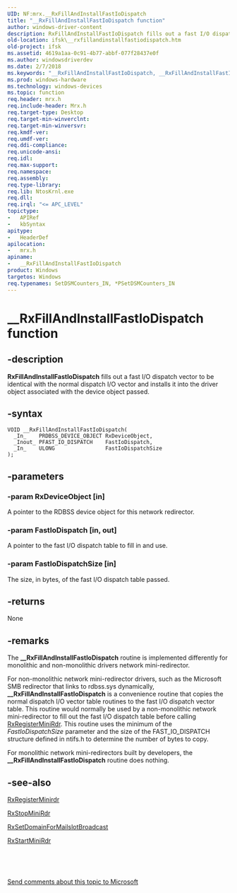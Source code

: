 ```yaml
---
UID: NF:mrx.__RxFillAndInstallFastIoDispatch
title: "__RxFillAndInstallFastIoDispatch function"
author: windows-driver-content
description: RxFillAndInstallFastIoDispatch fills out a fast I/O dispatch vector to be identical with the normal dispatch I/O vector and installs it into the driver object associated with the device object passed.
old-location: ifsk\__rxfillandinstallfastiodispatch.htm
old-project: ifsk
ms.assetid: 4619a1aa-0c91-4b77-abbf-077f28437e0f
ms.author: windowsdriverdev
ms.date: 2/7/2018
ms.keywords: "__RxFillAndInstallFastIoDispatch, __RxFillAndInstallFastIoDispatch function [Installable File System Drivers], rxref_5898351a-a474-44bb-8ba0-3d2edf81d073.xml, mrx/__RxFillAndInstallFastIoDispatch, ifsk.__rxfillandinstallfastiodispatch"
ms.prod: windows-hardware
ms.technology: windows-devices
ms.topic: function
req.header: mrx.h
req.include-header: Mrx.h
req.target-type: Desktop
req.target-min-winverclnt: 
req.target-min-winversvr: 
req.kmdf-ver: 
req.umdf-ver: 
req.ddi-compliance: 
req.unicode-ansi: 
req.idl: 
req.max-support: 
req.namespace: 
req.assembly: 
req.type-library: 
req.lib: NtosKrnl.exe
req.dll: 
req.irql: "<= APC_LEVEL"
topictype:
-	APIRef
-	kbSyntax
apitype:
-	HeaderDef
apilocation:
-	mrx.h
apiname:
-	__RxFillAndInstallFastIoDispatch
product: Windows
targetos: Windows
req.typenames: SetDSMCounters_IN, *PSetDSMCounters_IN
---
```


# __RxFillAndInstallFastIoDispatch function


## -description


<b>RxFillAndInstallFastIoDispatch</b> fills out a fast I/O dispatch vector to be identical with the normal dispatch I/O vector and installs it into the driver object associated with the device object passed.


## -syntax


````
VOID __RxFillAndInstallFastIoDispatch(
  _In_    PRDBSS_DEVICE_OBJECT RxDeviceObject,
  _Inout_ PFAST_IO_DISPATCH    FastIoDispatch,
  _In_    ULONG                FastIoDispatchSize
);
````


## -parameters




### -param RxDeviceObject [in]

A pointer to the RDBSS device object for this network redirector.


### -param FastIoDispatch [in, out]

A pointer to the fast I/O dispatch table to fill in and use.


### -param FastIoDispatchSize [in]

The size, in bytes, of the fast I/O dispatch table passed.


## -returns



None




## -remarks



The <b>__RxFillAndInstallFastIoDispatch</b> routine is implemented differently for monolithic and non-monolithic drivers network mini-redirector. 

For non-monolithic network mini-redirector drivers, such as the Microsoft SMB redirector that links to rdbss.sys dynamically, <b>__RxFillAndInstallFastIoDispatch</b> is a convenience routine that copies the normal dispatch I/O vector table routines to the fast I/O dispatch vector table. This routine would normally be used by a non-monolithic network mini-redirector to fill out the fast I/O dispatch table before calling <a href="..\mrx\nf-mrx-rxregisterminirdr.md">RxRegisterMiniRdr</a>. This routine uses the minimum of the <i>FastIoDispatchSize</i> parameter and the size of the FAST_IO_DISPATCH structure defined in ntifs.h to determine the number of bytes to copy.

For monolithic network mini-redirectors built by developers, the <b>__RxFillAndInstallFastIoDispatch</b> routine does nothing.




## -see-also

<a href="..\mrx\nf-mrx-rxregisterminirdr.md">RxRegisterMinirdr</a>



<a href="..\mrx\nf-mrx-rxstopminirdr.md">RxStopMiniRdr</a>



<a href="..\mrx\nf-mrx-rxsetdomainformailslotbroadcast.md">RxSetDomainForMailslotBroadcast</a>



<a href="..\mrx\nf-mrx-rxstartminirdr.md">RxStartMiniRdr</a>



 

 

<a href="mailto:wsddocfb@microsoft.com?subject=Documentation%20feedback [ifsk\ifsk]:%20__RxFillAndInstallFastIoDispatch function%20 RELEASE:%20(2/7/2018)&amp;body=%0A%0APRIVACY STATEMENT%0A%0AWe use your feedback to improve the documentation. We don't use your email address for any other purpose, and we'll remove your email address from our system after the issue that you're reporting is fixed. While we're working to fix this issue, we might send you an email message to ask for more info. Later, we might also send you an email message to let you know that we've addressed your feedback.%0A%0AFor more info about Microsoft's privacy policy, see http://privacy.microsoft.com/en-us/default.aspx." title="Send comments about this topic to Microsoft">Send comments about this topic to Microsoft</a>

